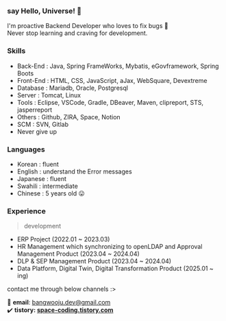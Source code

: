### say Hello, Universe! 👋
I'm proactive Backend Developer who loves to fix bugs 🐛<br>
Never stop learning and craving for development.<br>

### Skills
- Back-End : Java, Spring FrameWorks, Mybatis, eGovframework, Spring Boots
- Front-End : HTML, CSS, JavaScript, aJax, WebSquare, Devextreme
- Database : Mariadb, Oracle, Postgresql
- Server : Tomcat, Linux
- Tools : Eclipse, VSCode, Gradle, DBeaver, Maven, clipreport, STS, jasperreport
- Others : Github, ZIRA, Space, Notion
- SCM : SVN, Gitlab
- Never give up

<!--
### Project
- [WelcomeToJeju](https://github.com/Bangwooju/WelcomeToJeju) 
-->

### Languages
- Korean : fluent
- English : understand the Error messages
- Japanese : fluent
- Swahili : intermediate
- Chinese : 5 years old 😛

### Experience
> development
 - ERP Project (2022.01 ~ 2023.03)
 - HR Management which synchronizing to openLDAP and Approval Management Product (2023.04 ~ 2024.04)
 - DLP & SEP Management Product (2023.04 ~ 2024.04)
 - Data Platform, Digital Twin, Digital Transformation Product (2025.01 ~ ing)

contact me through below channels :>

📧 **email**: bangwooju.dev@gmail.com <br>
✔️ **tistory: [space-coding.tistory.com](https://space-coding.tistory.com/)**

